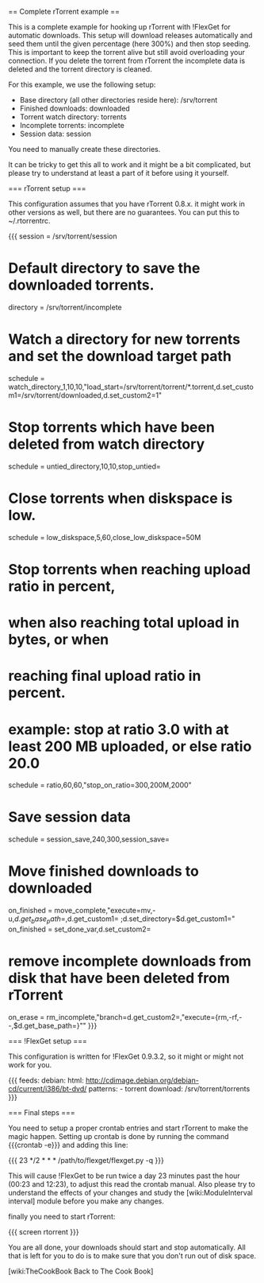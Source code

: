 
== Complete rTorrent example ==

This is a complete example for hooking up rTorrent with !FlexGet for automatic downloads. This setup will download releases automatically and seed them until the given percentage (here 300%) and then stop seeding. This is important to keep the torrent alive but still avoid overloading your connection. If you delete the torrent from rTorrent the incomplete data is deleted and the torrent directory is cleaned.

For this example, we use the following setup:
 * Base directory (all other directories reside here): /srv/torrent
 * Finished downloads: downloaded
 * Torrent watch directory: torrents
 * Incomplete torrents: incomplete
 * Session data: session

You need to manually create these directories.

It can be tricky to get this all to work and it might be a bit complicated, but please try to understand at least a part of it before using it yourself.

=== rTorrent setup ===

This configuration assumes that you have rTorrent 0.8.x. it might work in other versions as well, but there are no guarantees. You can put this to ~/.rtorrentrc.

{{{
session = /srv/torrent/session

# Default directory to save the downloaded torrents.
directory = /srv/torrent/incomplete


# Watch a directory for new torrents and set the download target path
schedule = watch_directory_1,10,10,"load_start=/srv/torrent/torrent/*.torrent,d.set_custom1=/srv/torrent/downloaded,d.set_custom2=1"

# Stop torrents which have been deleted from watch directory
schedule = untied_directory,10,10,stop_untied=

# Close torrents when diskspace is low.
schedule = low_diskspace,5,60,close_low_diskspace=50M

# Stop torrents when reaching upload ratio in percent,
# when also reaching total upload in bytes, or when
# reaching final upload ratio in percent.
# example: stop at ratio 3.0 with at least 200 MB uploaded, or else ratio 20.0
schedule = ratio,60,60,"stop_on_ratio=300,200M,2000"

# Save session data
schedule = session_save,240,300,session_save=

# Move finished downloads to downloaded
on_finished = move_complete,"execute=mv,-u,$d.get_base_path=,$d.get_custom1= ;d.set_directory=$d.get_custom1="
on_finished = set_done_var,d.set_custom2=

# remove incomplete downloads from disk that have been deleted from rTorrent
on_erase = rm_incomplete,"branch=d.get_custom2=,\"execute={rm,-rf,--,$d.get_base_path=}\""
}}}

=== !FlexGet setup ===

This configuration is written for !FlexGet 0.9.3.2, so it might or might not work for you.

{{{
feeds:
  debian:
    html: http://cdimage.debian.org/debian-cd/current/i386/bt-dvd/
    patterns:
      - torrent
    download: /srv/torrent/torrents
}}}

=== Final steps ===

You need to setup a proper crontab entries and start rTorrent to make the magic happen. Setting up crontab is done by running the command {{{crontab -e}}} and adding this line:

{{{
23 */2 * * * /path/to/flexget/flexget.py -q
}}}

This will cause !FlexGet to be run twice a day 23 minutes past the hour (00:23 and 12:23), to adjust this read the crontab manual. Also please try to understand the effects of your changes and study the [wiki:ModuleInterval interval] module before you make any changes.

finally you need to start rTorrent:

{{{
screen rtorrent
}}}

You are all done, your downloads should start and stop automatically. All that is left for you to do is to make sure that you don't run out of disk space. 

[wiki:TheCookBook Back to The Cook Book]